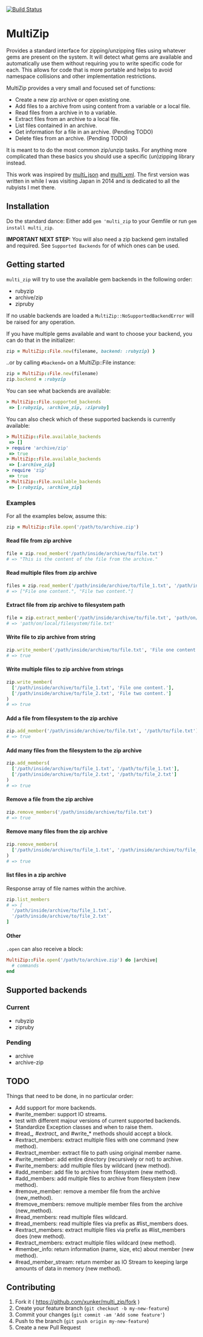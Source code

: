 [![Build Status](https://travis-ci.org/xunker/multi_zip.png?branch=master)](https://travis-ci.org/xunker/multi_zip)
# MultiZip

Provides a standard interface for zipping/unzipping files using whatever gems
are present on the system. It will detect what gems are available and
automatically use them without requiring you to write specific code for each.
This allows for code that is more portable and helps to avoid namespace
collisions and other implementation restrictions.

MultiZip provides a very small and focused set of functions:

 * Create a new zip archive or open existing one.
 * Add files to a archive from using content from a variable or a local file.
 * Read files from a archive in to a variable.
 * Extract files from an archive to a local file.
 * List files contained in an archive.
 * Get information for a file in an archive. (Pending TODO)
 * Delete files from an archive. (Pending TODO)

It is meant to to do the most common zip/unzip tasks. For anything more
complicated than these basics you should use a specific (un)zipping library
instead.

This work was inspired by [multi_json](https://github.com/intridea/multi_json)
and [multi_xml](https://github.com/sferik/multi_xml). The first version was
written in while I was visiting Japan in 2014 and is dedicated to all the
rubyists I met there.

## Installation

Do the standard dance: Either add `gem 'multi_zip` to your Gemfile or run
`gem install multi_zip`.

__IMPORTANT NEXT STEP:__ You will also need a zip backend gem installed and
required. See `Supported Backends` for of which ones can be used.

## Getting started

`multi_zip` will try to use the available gem backends in the following order:

  * rubyzip
  * archive/zip
  * zipruby

If no usable backends are loaded a `MultiZip::NoSupportedBackendError` will be
raised for any operation.

If you have multiple gems available and want to choose your backend, you can
do that in the initializer:

```ruby
zip = MultiZip::File.new(filename, backend: :rubyzip) }
```

..or by calling `#backend=` on a MultiZip::File instance:

```ruby
zip = MultiZip::File.new(filename)
zip.backend = :rubyzip
```

You can see what backends are available:

```ruby
> MultiZip::File.supported_backends
 => [:rubyzip, :archive_zip, :zipruby]
```

You can also check which of these supported backends is currently available:

```ruby
> MultiZip::File.available_backends
 => [] 
> require 'archive/zip'
 => true 
> MultiZip::File.available_backends
 => [:archive_zip] 
> require 'zip'
 => true 
> MultiZip::File.available_backends
 => [:rubyzip, :archive_zip]
```

### Examples

For all the examples below, assume this:
```ruby
zip = MultiZip::File.open('/path/to/archive.zip')
```

#### Read file from zip archive

```ruby
file = zip.read_member('/path/inside/archive/to/file.txt')
# => "This is the content of the file from the archive."
```

#### Read multiple files from zip archive

```ruby
files = zip.read_member('/path/inside/archive/to/file_1.txt', '/path/inside/archive/to/file_2.txt')
# => ["File one content.", "File two content."]
```

#### Extract file from zip archive to filesystem path

```ruby
file = zip.extract_member('/path/inside/archive/to/file.txt', 'path/on/local/filesystem/file.txt')
# => 'path/on/local/filesystem/file.txt'
```

#### Write file to zip archive from string

```ruby
zip.write_member('/path/inside/archive/to/file.txt', 'File one content.')
# => true
```

#### Write multiple files to zip archive from strings

```ruby
zip.write_member(
  ['/path/inside/archive/to/file_1.txt', 'File one content.'],
  ['/path/inside/archive/to/file_2.txt', 'File two content.']
)
# => true
```

#### Add a file from filesystem to the zip archive

```ruby
zip.add_member('/path/inside/archive/to/file.txt', '/path/to/file.txt')
# => true
```

#### Add many files from the filesystem to the zip archive

```ruby
zip.add_members(
  ['/path/inside/archive/to/file_1.txt', '/path/to/file_1.txt'],
  ['/path/inside/archive/to/file_2.txt', '/path/to/file_2.txt']
)
# => true
```

#### Remove a file from the zip archive

```ruby
zip.remove_members('/path/inside/archive/to/file.txt')
# => true
```

#### Remove many files from the zip archive

```ruby
zip.remove_members(
  ['/path/inside/archive/to/file_1.txt', '/path/inside/archive/to/file_2.txt']
)
# => true
```

#### list files in a zip archive

Response array of file names within the archive.

```ruby
zip.list_members
# => [
  '/path/inside/archive/to/file_1.txt',
  '/path/inside/archive/to/file_2.txt'
]
```

#### Other

`.open` can also receive a block:

```ruby
MultiZip::File.open('/path/to/archive.zip') do |archive|
  # commands
end
```

## Supported backends

### Current

  * rubyzip
  * zipruby

### Pending

  * archive
  * archive-zip

## TODO

Things that need to be done, in no particular order:

  * Add support for more backends.
  * #write_member: support IO streams.
  * test with different majour versions of current supported backends.
  * Standardize Exception classes and when to raise them.
  * #read_*, #extract_* and #write_* methods should accept a block.
  * #extract_members: extract multiple files with one command (new method).
  * #extract_member: extract file to path using original member name.
  * #write_member: add entire directory (recursively or not) to archive.
  * #write_members: add multiple files by wildcard (new method).
  * #add_member: add file to archive from filesystem (new method).
  * #add_members: add multiple files to archive from filesystem (new method).
  * #remove_member: remove a member file from the archive (new_method).
  * #remove_members: remove multiple member files from the archive (new_method).
  * #read_members: read multiple files wildcard.
  * #read_members: read multiple files via prefix as #list_members does.
  * #extract_members: extract multiple files via prefix as #list_members does (new method).
  * #extract_members: extract multiple files wildcard (new method).
  * #member_info: return information (name, size, etc) about member (new method).
  * #read_member_stream: return member as IO Stream to keeping large amounts of data in memory (new method).

## Contributing

1. Fork it ( https://github.com/xunker/multi_zip/fork )
2. Create your feature branch (`git checkout -b my-new-feature`)
3. Commit your changes (`git commit -am 'Add some feature'`)
4. Push to the branch (`git push origin my-new-feature`)
5. Create a new Pull Request
